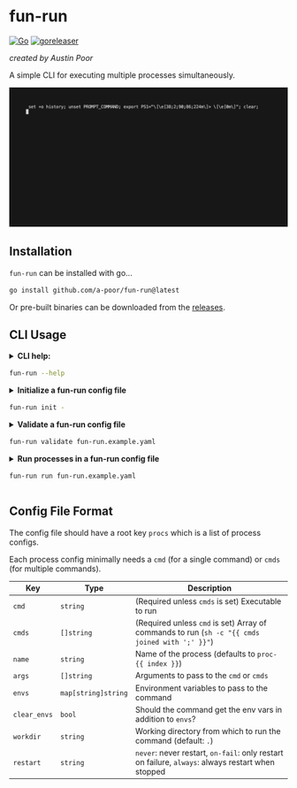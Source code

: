 # fun-run

[![Go](https://github.com/a-poor/fun-run/actions/workflows/go.yml/badge.svg)](https://github.com/a-poor/fun-run/actions/workflows/go.yml)
[![goreleaser](https://github.com/a-poor/fun-run/actions/workflows/goreleaser.yml/badge.svg)](https://github.com/a-poor/fun-run/actions/workflows/goreleaser.yml)

_created by Austin Poor_

A simple CLI for executing multiple processes simultaneously.


<p align="center">
    <img src="./demo.gif" width="640" />
</p>


## Installation

`fun-run` can be installed with go...

```sh
go install github.com/a-poor/fun-run@latest
```

Or pre-built binaries can be downloaded from the [releases](https://github.com/a-poor/fun-run/releases/latest).


## CLI Usage

<details>
<summary><b>CLI help:</b>

```sh
fun-run --help
```
</summary>

```
Fun Run is a tool for running multiple processes simultaneously.

It is designed to be used in development environments where you want
to run multiple processes (e.g. a web server and a database server)
simultaneously. It is similar to the 'docker-compose' tool, but for
running shell commands rather than containers.

Usage:
  fun-run [command]

Available Commands:
  completion  Generate the autocompletion script for the specified shell
  help        Help about any command
  init        Initialize a new fun-run config file.
  run         Start running your commands.
  validate    Validate the configuration file

Flags:
  -h, --help      help for fun-run
  -V, --verbose   Help message for toggle
  -v, --version   version for fun-run

Use "fun-run [command] --help" for more information about a command.
```
</details>


<details>
<summary><b>Initialize a fun-run config file</b>

```sh
fun-run init -
```
</summary>

```yaml
procs:
    - name: say-hello
        cmds:
        - echo hello...
        - sleep 1
        - echo ...world
        - sleep 1
        restart: always
    - name: print-the-date
        cmd: date
        restart: never
    - name: greet-fun-run
        cmd: echo
        args:
        - Hello, ${NAME}!
        envs:
        NAME: fun-run
        restart: on-fail
```
</details>

<details>
<summary><b>Validate a fun-run config file</b>

```sh
fun-run validate fun-run.example.yaml
```
</summary>

```
Config file is valid!
```
</details>

<details>
<summary><b>Run processes in a fun-run config file</b>

```sh
fun-run run fun-run.example.yaml
```
</summary>

```
print-the-date Starting...
proc-0 Starting...
proc-2 Starting...
proc-3 Starting...
print-the-date | Tue Nov 22 13:37:59 PST 2022
print-the-date Finished
proc-3 | hello, fun-run!
proc-3 Finished
proc-2 | starting...
proc-0 Finished
proc-2 | continuing...
proc-2 | done
proc-2 Finished
```
</details>

## Config File Format

The config file should have a root key `procs` which is a list of
process configs.

Each process config minimally needs a `cmd` (for a single command)
or `cmds` (for multiple commands).

| Key | Type | Description |
| --- | --- | --- |
| `cmd` | `string` | (Required unless `cmds` is set) Executable to run |
| `cmds` | `[]string` | (Required unless `cmd` is set) Array of commands to run (`sh -c "{{ cmds joined with ';' }}"`) |
| `name` | `string` | Name of the process (defaults to `proc-{{ index }}`) |
| `args` | `[]string` | Arguments to pass to the `cmd` or `cmds` |
| `envs` | `map[string]string` | Environment variables to pass to the command |
| `clear_envs` | `bool` | Should the command get the env vars in addition to `envs`? |
| `workdir` | `string` | Working directory from which to run the command (default: `.`) |
| `restart` | `string` | `never`: never restart, `on-fail`: only restart on failure, `always`: always restart when stopped |
